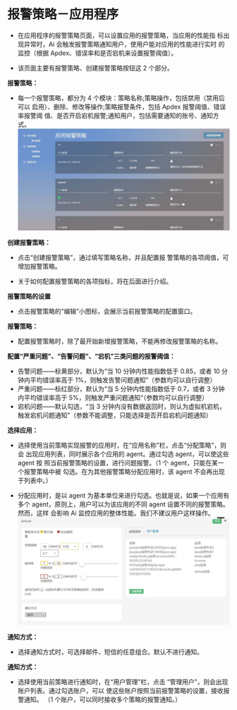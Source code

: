 # 报警策略－应用程序

* 在应用程序的报警策略页面，可以设置应用的报警策略，当应用的性能指 标出现异常时，Ai 会触发报警策略通知用户，使用户能对应用的性能进行实时 的监控（根据 Apdex、错误率和是否宕机来设置报警阈值）。<br>

* 该页面主要有报警策略、创建报警策略按钮这 2 个部分。<br>

**报警策略：**<br>

* 每一个报警策略，都分为 4 个模块：策略名称;策略操作，包括禁用（禁用后可以 启用）、删除、修改等操作;策略报警条件，包括 Apdex 报警阈值、错误率报警阈
值、是否开启宕机报警;通知用户，包括需要通知的账号、通知方式。<br>
![](/images/aisystemset_aialarm01.png)

**创建报警策略：**<br>

* 点击“创建报警策略”，通过填写策略名称，并且配置报 警策略的各项阈值，可增加报警策略。

* 关于如何配置报警策略的各项指标，将在后面进行介绍。


**报警策略的设置**<br>

* 点击报警策略的“编辑”小图标，会展示当前报警策略的配置窗口。

**报警策略：**<br>

* 配置报警策略时，除了最开始新增报警策略，不能再修改报警策略的名称。

**配置“严重问题”、“告警问题”、“宕机”三类问题的报警阈值：**<br>

* 告警问题——标黄部分，默认为“当 10 分钟内性能指数低于 0.85，或者 10 分钟内平均错误率高于 1%，则触发告警问题通知”（参数均可以自行调整）
* 严重问题——标红部分，默认为“当 5 分钟内性能指数低于 0.7，或者 3 分钟内平均错误率高于 5%，则触发严重问题通知“（参数均可以自行调整）
* 宕机问题——默认勾选，“当 3 分钟内没有数据返回时，则认为虚拟机宕机，触发宕机问题通知”（参数不能调整，只能选择是否开启宕机问题通知）

**选择应用：**<br>

* 选择使用当前策略实现报警的应用时，在“应用名称”栏，点击“分配策略”，则会 出现应用列表，同时展示各个应用的 agent。通过勾选 agent，可以使这些 agent 按
照当前报警策略的设置，进行问题报警。（1 个 agent，只能在某一个报警策略中被 勾选。在为其他报警策略分配应用时，该 agent 不会再出现于列表中。）

* 分配应用时，是以 agent 为基本单位来进行勾选。也就是说，如果一个应用有多个 agent，原则上，用户可以为该应用的不同 agent 设置不同的报警策略。然而，这样
会影响 Ai 监控应用的整体性能。我们不建议用户这样操作。<br>
![](/images/aisystemset_aialarm02.png)

**通知方式：**<br>

* 选择通知方式时，可选择邮件、短信的任意组合。默认不进行通知。

**通知方式：**<br>

* 选择使用当前策略进行通知时，在“用户管理”栏，点击 “管理用户”，则会出现账户列表。通过勾选账户，可以
使这些账户按照当前报警策略的设置，接收报警通知。 （1 个账户，可以同时接收多个策略的报警通知。）
